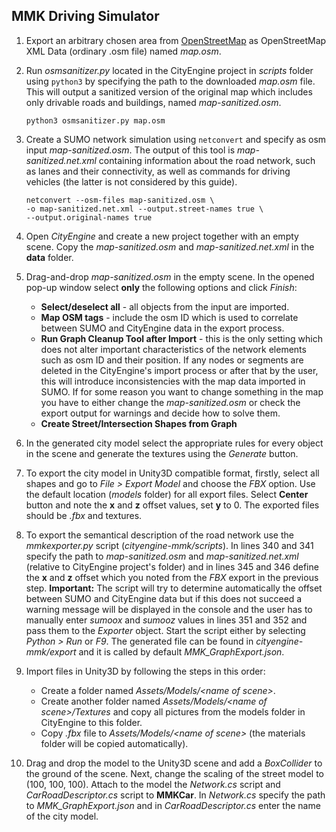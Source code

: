 ## MMK Driving Simulator


1. Export an arbitrary chosen area from [OpenStreetMap](https://www.openstreetmap.org) as OpenStreetMap XML Data (ordinary .osm file) named *map.osm*.

2. Run *osmsanitizer.py* located in the CityEngine project in *scripts* folder using ```python3``` by specifying the path to the downloaded *map.osm* file. This will output a sanitized version of the original map which includes only drivable roads and buildings, named *map-sanitized.osm*.

	```
	python3 osmsanitizer.py map.osm
	```
3. Create a SUMO network simulation using ```netconvert``` and specify as osm input *map-sanitized.osm*. The output of this tool is *map-sanitized.net.xml* containing information about the road network, such as lanes and their connectivity, as well as commands for driving vehicles (the latter is not considered by this guide).
	
	```
	netconvert --osm-files map-sanitized.osm \ 
	-o map-sanitized.net.xml --output.street-names true \
	--output.original-names true
	```
	
4. Open *CityEngine* and create a new project together with an empty scene. Copy the *map-sanitized.osm* and  *map-sanitized.net.xml* in the **data** folder.

5. Drag-and-drop *map-sanitized.osm* in the empty scene. In the opened pop-up window select **only** the following options and click *Finish*:
	* **Select/deselect all** - all objects from the input are imported.
	* **Map OSM tags** - include the osm ID which is used to correlate between SUMO and CityEngine data in the export process.
	* **Run Graph Cleanup Tool after Import** - this is the only setting which does not alter important characteristics of the network elements such as osm ID and their position. If any nodes or segments are deleted in the CityEngine's import process or after that by the user, this will introduce inconsistencies with the map data imported in SUMO. If for some reason you want to change something in the map you have to either change the *map-sanitized.osm* or check the export output for warnings and decide how to solve them.
	* **Create Street/Intersection Shapes from Graph**

6. In the generated city model select the appropriate rules for every object in the scene and generate the textures using the *Generate* button.

7. To export the city model in Unity3D compatible format, firstly, select all shapes and go to *File > Export Model* and choose the *FBX* option. Use the default location (*models* folder) for all export files. Select **Center** button and note the **x** and **z** offset values, set **y** to 0. The exported files should be *<name>.fbx* and textures.

8. To export the semantical description of the road network use the *mmkexporter.py* script (*cityengine-mmk/scripts*). In lines 340 and 341 specify the path to *map-sanitized.osm* and *map-sanitized.net.xml* (relative to CityEngine project's folder) and in lines 345 and 346 define the **x** and **z** offset which you noted from the *FBX* export in the previous step. **Important:** The script will try to determine automatically the offset between SUMO and CityEngine data but if this does not succeed a warning message will be displayed in the console and the user has to manually enter *sumoox* and *sumooz* values in lines 351 and 352 and pass them to the *Exporter* object. Start the script either by selecting *Python > Run* or *F9*. The generated file can be found in *cityengine-mmk/export* and it is called by default *MMK_GraphExport.json*.

9. Import files in Unity3D by following the steps in this order:
	* Create a folder named *Assets/Models/\<name of scene\>*.
	* Create another folder named *Assets/Models/\<name of scene\>/Textures* and copy all pictures from the models folder in CityEngine to this folder.
	* Copy *<name>.fbx* file to *Assets/Models/\<name of scene\>* (the materials folder will be copied automatically).

10. Drag and drop the model to the Unity3D scene and add a *BoxCollider* to the ground of the scene. Next, change the scaling of the street model to (100, 100, 100). Attach to the model the *Network.cs* script and *CarRoadDescriptor.cs* script to **MMKCar**. In *Network.cs* specify the path to *MMK_GraphExport.json* and in *CarRoadDescriptor.cs* enter the name of the city model.
